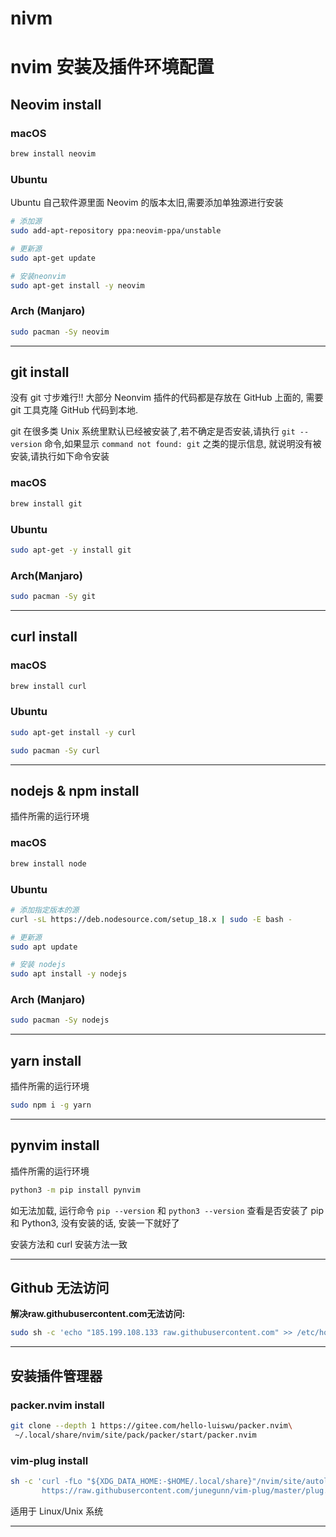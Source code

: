 # nivm

# nvim 安装及插件环境配置

## Neovim install

### macOS

```sh
brew install neovim
```

### Ubuntu


Ubuntu 自己软件源里面 Neovim 的版本太旧,需要添加单独源进行安装

``` sh
# 添加源
sudo add-apt-repository ppa:neovim-ppa/unstable

# 更新源 
sudo apt-get update

# 安装neonvim
sudo apt-get install -y neovim
```

### Arch (Manjaro)

``` sh
sudo pacman -Sy neovim
```

---

## git install

没有 git 寸步难行!! 大部分 Neonvim 插件的代码都是存放在 GitHub 上面的, 需要 git 工具克隆 GitHub 代码到本地.

git 在很多类 Unix 系统里默认已经被安装了,若不确定是否安装,请执行 `git --version` 命令,如果显示 `command not found: git` 之类的提示信息, 就说明没有被安装,请执行如下命令安装

### macOS

``` sh
brew install git
```

### Ubuntu

``` sh
sudo apt-get -y install git
```

### Arch(Manjaro)

``` sh
sudo pacman -Sy git
```

---

## curl install

### macOS

```sh
brew install curl
```

### Ubuntu

```sh
sudo apt-get install -y curl
```

``` sh
sudo pacman -Sy curl
```

---

## nodejs & npm install

插件所需的运行环境

### macOS

``` sh
brew install node
```

### Ubuntu

``` sh
# 添加指定版本的源
curl -sL https://deb.nodesource.com/setup_18.x | sudo -E bash -

# 更新源
sudo apt update

# 安装 nodejs
sudo apt install -y nodejs
```

### Arch (Manjaro)

``` sh
sudo pacman -Sy nodejs
```

---

## yarn install

插件所需的运行环境

``` sh
sudo npm i -g yarn
```

---

## pynvim install

插件所需的运行环境

``` sh
python3 -m pip install pynvim
```

如无法加载, 运行命令 `pip --version` 和 `python3 --version` 查看是否安装了 pip 和 Python3, 没有安装的话, 安装一下就好了

安装方法和 curl 安装方法一致

---


## Github 无法访问

**解决raw.githubusercontent.com无法访问:** 

``` sh
sudo sh -c 'echo "185.199.108.133 raw.githubusercontent.com" >> /etc/hosts'
```

---

## 安装插件管理器


### packer.nvim install

``` sh
git clone --depth 1 https://gitee.com/hello-luiswu/packer.nvim\
 ~/.local/share/nvim/site/pack/packer/start/packer.nvim
```

### vim-plug install

``` sh
sh -c 'curl -fLo "${XDG_DATA_HOME:-$HOME/.local/share}"/nvim/site/autoload/plug.vim --create-dirs \
       https://raw.githubusercontent.com/junegunn/vim-plug/master/plug.vim'
```
适用于 Linux/Unix 系统

---
